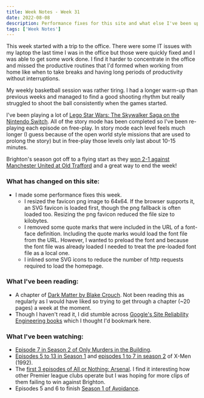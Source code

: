 ```yaml
---
title: Week Notes - Week 31
date: 2022-08-08
description: Performance fixes for this site and what else I've been up to over the last seven days.
tags: ['Week Notes']
---
```


This week started with a trip to the office. There were some IT issues with my laptop the last time I was in the office but those were quickly fixed and I was able to get some work done. I find it harder to concentrate in the office and missed the productive routines that I'd formed when working from home like when to take breaks and having long periods of productivity without interruptions.

My weekly basketball session was rather tiring. I had a longer warm-up than previous weeks and managed to find a good shooting rhythm but really struggled to shoot the ball consistently when the games started.

I've been playing a lot of [Lego Star Wars: The Skywalker Saga on the Nintendo Switch](https://www.nintendo.co.uk/Games/Nintendo-Switch-games/LEGO-Star-Wars-The-Skywalker-Saga-2157160.html). All of the story mode has been completed so I've been re-playing each episode on free-play. In story mode each level feels much longer (I guess because of the open world style missions that are used to prolong the story) but in free-play those levels only last about 10-15 minutes. 

Brighton's season got off to a flying start as they [won 2-1 against Manchester United at Old Trafford](https://www.brightonandhovealbion.com/news/2729380/gross-at-the-double-as-albion-make-dream-start-to-the-season) and a great way to end the week!

### What has changed on this site:

- I made some performance fixes this week. 
  - I resized the favicon png image to 64x64. If the browser supports it, an SVG favicon is loaded first, though the png fallback is often loaded too. Resizing the png favicon reduced the file size to kilobytes.
  - I removed some quote marks that were included in the URL of a font-face definition. Including the quote marks would load the font file from the URL. However, I wanted to preload the font and because the font file was already loaded I needed to treat the pre-loaded font file as a local one.
  - I inlined some SVG icons to reduce the number of http requests required to load the homepage.

### What I've been reading:

- A chapter of [Dark Matter by Blake Crouch](/reading/9781447297581/). Not been reading this as regularly as I would have liked so trying to get through a chapter (~20 pages) a week at the moment. 
- Though I haven't read it, I did stumble across [Google's Site Reliability Engineering books](https://sre.google/books/) which I thought I'd bookmark here.

### What I've been watching:

- [Episode 7 in Season 2 of Only Murders in the Building](https://www.themoviedb.org/tv/107113-only-murders-in-the-building/season/2/episode/7).
- [Episodes 5 to 13 in Season 1](https://www.themoviedb.org/tv/4574-x-men/season/1) and [episodes 1 to 7 in season 2](https://www.themoviedb.org/tv/4574-x-men/season/2) of X-Men (1992).
- The [first 3 episodes of All or Nothing: Arsenal](https://www.themoviedb.org/tv/132376-all-or-nothing-arsenal/season/1). I find it interesting how other Premier league clubs operate but I was hoping for more clips of them failing to win against Brighton.
- Episodes 5 and 6 to finish [Season 1 of Avoidance](https://www.themoviedb.org/tv/203817-avoidance/season/1).
